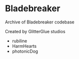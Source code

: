 # Bladebreaker
Archive of Bladebreaker codebase

Created by GlitterGlue studios
- rubiline
- HarmHearts
- photonicDog
